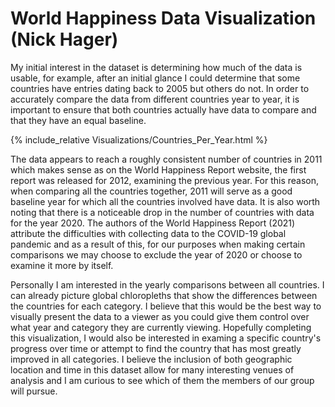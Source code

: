 # World Happiness Data Visualization (Nick Hager)

My initial interest in the dataset is determining how much of the data is usable, for example, after an initial glance I could determine that some countries have entries dating back to 2005 but others do not. In order to accurately compare the data from different countries year to year, it is important to ensure that both countries actually have data to compare and that they have an equal baseline.


{% include_relative Visualizations/Countries_Per_Year.html %}


The data appears to reach a roughly consistent number of countries in 2011 which makes sense as on the World Happiness Report website, the first report was released for 2012, examining the previous year. For this reason, when comparing all the countries together, 2011 will serve as a good baseline year for which all the countries involved have data. It is also worth noting that there is a noticeable drop in the number of countries with data for the year 2020. The authors of the World Happiness Report (2021) attribute the difficulties with collecting data to the COVID-19 global pandemic and as a result of this, for our purposes when making certain comparisons we may choose to exclude the year of 2020 or choose to examine it more by itself.


Personally I am interested in the yearly comparisons between all countries. I can already picture global chloropleths that show the differences between the countries for each category. I believe that this would be the best way to visually present the data to a viewer as you could give them control over what year and category they are currently viewing. Hopefully completing this visualization, I would also be interested in examing a specific country's progress over time or attempt to find the country that has most greatly improved in all categories. I believe the inclusion of both geographic location and time in this dataset allow for many interesting venues of analysis and I am curious to see which of them the members of our group will pursue.

